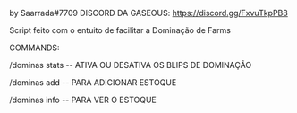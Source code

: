 by Saarrada#7709
DISCORD DA GASEOUS: https://discord.gg/FxvuTkpPB8

Script feito com o entuito de facilitar a Dominação de Farms

COMMANDS: 
<p>/dominas stats -- ATIVA OU DESATIVA OS BLIPS DE DOMINAÇÃO<p/>
<p>/dominas add -- PARA ADICIONAR ESTOQUE<p/>
<p>/dominas info -- PARA VER O ESTOQUE<p/>
